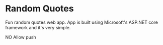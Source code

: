 # Random Quotes
Fun random quotes web app.  App is built using Microsoft's ASP.NET core framework and it's very simple.

NO Allow push
